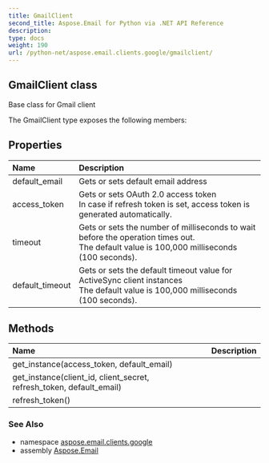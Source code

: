 ```yaml
---
title: GmailClient
second_title: Aspose.Email for Python via .NET API Reference
description: 
type: docs
weight: 190
url: /python-net/aspose.email.clients.google/gmailclient/
---
```


## GmailClient class

Base class for Gmail client

The GmailClient type exposes the following members:
## Properties
| Name | Description |
| :- | :- |
|default_email|Gets or sets default email address|
|access_token|Gets or sets OAuth 2.0 access token<br/>            In case if refresh token is set, access token is generated automatically.|
|timeout|Gets or sets the number of milliseconds to wait before the operation times out.<br/>            The default value is 100,000 milliseconds (100 seconds).|
|default_timeout|Gets or sets the default timeout value for ActiveSync client instances<br/>            The default value is 100,000 milliseconds (100 seconds).|
## Methods
| Name | Description |
| :- | :- |
|get_instance(access_token, default_email)|  |
|get_instance(client_id, client_secret, refresh_token, default_email)|  |
|refresh_token()|  |

### See Also

* namespace [aspose.email.clients.google](/email/python-net/aspose.email.clients.google/)
* assembly [Aspose.Email](/email/python-net/)

